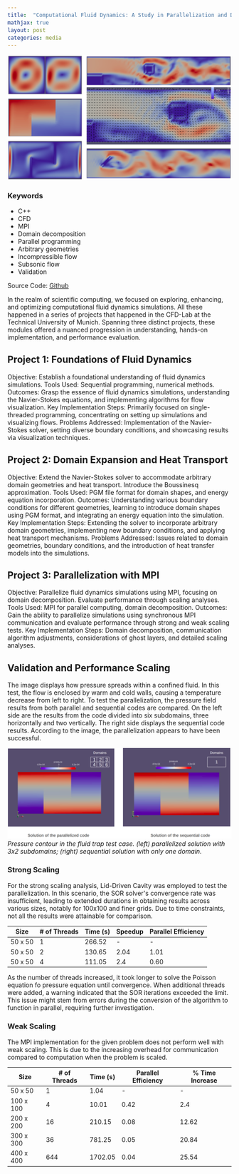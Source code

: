 ```yaml
---
title:  "Computational Fluid Dynamics: A Study in Parallelization and Domain Expansion"
mathjax: true
layout: post
categories: media
---
```


![cover image](/images/cfdlab_cover.png)

### Keywords
- C++
- CFD
- MPI
- Domain decomposition
- Parallel programming
- Arbitrary geometries
- Incompressible flow
- Subsonic flow
- Validation


Source Code: [Github](https://github.com/Erfan-Mashayekh/cfd-lab-project)

In the realm of scientific computing, we focused on exploring, enhancing, and optimizing computational fluid dynamics simulations. All these happened in a series of projects that happened in the CFD-Lab at the Technical University of Munich. Spanning three distinct projects, these modules offered a nuanced progression in understanding, hands-on implementation, and performance evaluation.

## Project 1: Foundations of Fluid Dynamics
Objective: Establish a foundational understanding of fluid dynamics simulations.
Tools Used: Sequential programming, numerical methods.
Outcomes: Grasp the essence of fluid dynamics simulations, understanding the Navier-Stokes equations, and implementing algorithms for flow visualization.
Key Implementation Steps: Primarily focused on single-threaded programming, concentrating on setting up simulations and visualizing flows.
Problems Addressed: Implementation of the Navier-Stokes solver, setting diverse boundary conditions, and showcasing results via visualization techniques.

## Project 2: Domain Expansion and Heat Transport
Objective: Extend the Navier-Stokes solver to accommodate arbitrary domain geometries and heat transport. Introduce the Boussinesq approximation.
Tools Used: PGM file format for domain shapes, and energy equation incorporation.
Outcomes: Understanding various boundary conditions for different geometries, learning to introduce domain shapes using PGM format, and integrating an energy equation into the simulation.
Key Implementation Steps: Extending the solver to incorporate arbitrary domain geometries, implementing new boundary conditions, and applying heat transport mechanisms.
Problems Addressed: Issues related to domain geometries, boundary conditions, and the introduction of heat transfer models into the simulations.

## Project 3: Parallelization with MPI
Objective: Parallelize fluid dynamics simulations using MPI, focusing on domain decomposition. Evaluate performance through scaling analyses.
Tools Used: MPI for parallel computing, domain decomposition.
Outcomes: Gain the ability to parallelize simulations using synchronous MPI communication and evaluate performance through strong and weak scaling tests.
Key Implementation Steps: Domain decomposition, communication algorithm adjustments, considerations of ghost layers, and detailed scaling analyses.


## Validation and Performance Scaling


The image displays how pressure spreads within a confined fluid. In this test, the flow is enclosed by warm and cold walls, causing a temperature decrease from left to right. To test the parallelization, the pressure field results from both parallel and sequential codes are compared. On the left side are the results from the code divided into six subdomains, three horizontally and two vertically. The right side displays the sequential code results. According to the image, the parallelization appears to have been successful. 

![parallelization comparison](/images/cfdlab_fluidtrap.png)
*Pressure contour in the fluid trap test case. (left) parallelized solution with 3x2 subdomains; (right) sequential solution with only one domain.*

### Strong Scaling

For the strong scaling analysis, Lid-Driven Cavity was employed to test the parallelization. In this scenario, the SOR solver's convergence rate was insufficient, leading to extended durations in obtaining results across various sizes, notably for 100x100 and finer grids. Due to time constraints, not all the results were attainable for comparison.

| Size             | # of Threads | Time (s) | Speedup | Parallel Efficiency |
|------------------|--------------|----------|---------|---------------------|
| 50 x 50          | 1            | 266.52   | -       | -                   |
| 50 x 50          | 2            | 130.65   | 2.04    | 1.01                |
| 50 x 50          | 4            | 111.05   | 2.4     | 0.60                |

As the number of threads increased, it took longer to solve the Poisson equation fo pressure equation until convergence. When additional threads were added, a warning indicated that the SOR iterations exceeded the limit. This issue might stem from errors during the conversion of the algorithm to function in parallel, requiring further investigation.

### Weak Scaling

The MPI implementation for the given problem does not perform well with weak scaling. This is due to the increasing overhead for communication compared to computation when the problem is scaled.

| Size      | # of Threads | Time (s) | Parallel Efficiency | % Time Increase |
|-----------|--------------|----------|---------------------|-----------------|
| 50 x 50   | 1            | 1.04     | -                   | -               |
| 100 x 100 | 4            | 10.01    | 0.42                | 2.4             |
| 200 x 200 | 16           | 210.15   | 0.08                | 12.62           |
| 300 x 300 | 36           | 781.25   | 0.05                | 20.84           |
| 400 x 400 | 644          | 1702.05  | 0.04                | 25.54           |


